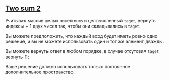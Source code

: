 ## [Two sum 2](https://leetcode.com/problems/two-sum-ii-input-array-is-sorted/)

Учитывая массив целых чисел <code>nums</code> и целочисленный <code>taget</code>, вернуть индексы + 1 двух чисел так, чтобы они складывались в <code>taget</code>.

Вы можете предположить, что каждый вход будет иметь ровно одно решение, и вы не можете использовать один и тот же элемент дважды.

Вы можете вернуть ответ в любом порядке, в случае отсутсвия <code>taget</code> вернуть [];

Ваше решение должно использовать только постоянное дополнительное пространство.
